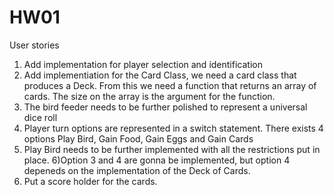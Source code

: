 # HW01
User stories
1) Add implementation for player selection and identification
2) Add implementiation for the Card Class, we need a card class that produces a Deck. From this we need a function that returns an array of
cards. The size on the array is the argument for the function.
3) The bird feeder needs to be further polished to represent a universal dice roll
4) Player turn options are represented in a switch statement. There exists 4 options Play Bird, Gain Food, Gain Eggs and Gain Cards
5) Play Bird needs to be further implemented with all the restrictions put in place.
6)Option 3 and 4 are gonna be implemented, but option 4 depeneds on the implementation of the Deck of Cards.
7) Put a score holder for the cards.
